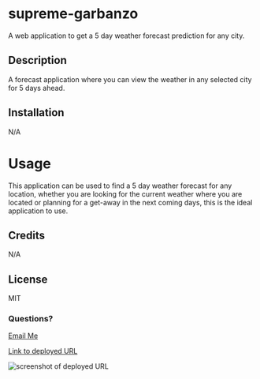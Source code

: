 # supreme-garbanzo
A web application to get a 5 day weather forecast prediction for any city. 

## Description
A forecast application where you can view the weather in any selected city for 5 days ahead. 

## Installation
N/A

# Usage
This application can be used to find a 5 day weather forecast for any location, whether you are looking for the current weather where you are located or planning for a get-away in the next coming days, this is the ideal application to use.

## Credits
N/A

## License
MIT

### Questions?
 <a href="mailto:sweet.victoria1218@gmail.com">Email Me</a>

 <a href="https://victoriasweet.github.io/supreme-garbanzo/Develop/">Link to deployed URL</a>

![screenshot of deployed URL](./screenshot.png?raw=true "Screenshot of deployed URL")